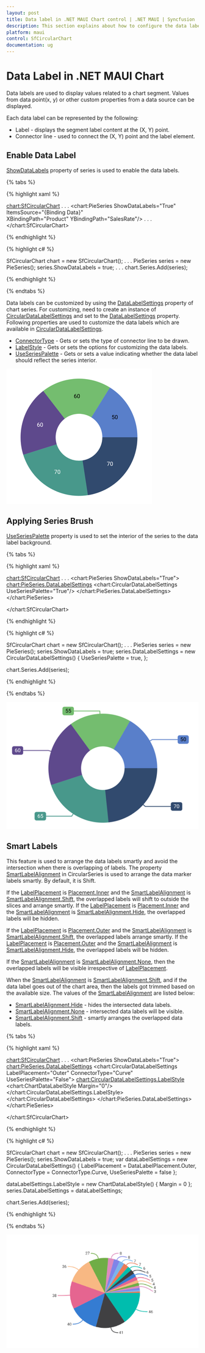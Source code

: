 ```yaml
---
layout: post
title: Data label in .NET MAUI Chart control | .NET MAUI | Syncfusion
description: This section explains about how to configure the data labels and its features in .NET MAUI Chart (SfCircularChart).
platform: maui
control: SfCircularChart
documentation: ug
---
```


# Data Label in .NET MAUI Chart

Data labels are used to display values related to a chart segment. Values from data point(x, y) or other custom properties from a data source can be displayed. 

Each data label can be represented by the following:

* Label - displays the segment label content at the (X, Y) point.
* Connector line - used to connect the (X, Y) point and the label element.

## Enable Data Label 

[ShowDataLabels](https://help.syncfusion.com/cr/maui/Syncfusion.Maui.Charts.ChartSeries.html#Syncfusion_Maui_Charts_ChartSeries_ShowDataLabels) property of series is used to enable the data labels.

{% tabs %}

{% highlight xaml %}

<chart:SfCircularChart>
. . .
<chart:PieSeries ShowDataLabels="True"
                ItemsSource="{Binding Data}"  
                XBindingPath="Product" 
                YBindingPath="SalesRate"/>
. . .
</chart:SfCircularChart>

{% endhighlight %}

{% highlight c# %}

SfCircularChart chart = new SfCircularChart();
. . .
PieSeries series = new PieSeries();
series.ShowDataLabels = true;
. . .
chart.Series.Add(series);

{% endhighlight %}

{% endtabs %} 

Data labels can be customized by using the [DataLabelSettings](https://help.syncfusion.com/cr/maui/Syncfusion.Maui.Charts.CircularSeries.html#Syncfusion_Maui_Charts_CircularSeries_DataLabelSettings) property of chart series. For customizing, need to create an instance of [CircularDataLabelSettings](https://help.syncfusion.com/cr/maui/Syncfusion.Maui.Charts.CircularDataLabelSettings.html) and set to the [DataLabelSettings](https://help.syncfusion.com/cr/maui/Syncfusion.Maui.Charts.CircularSeries.html#Syncfusion_Maui_Charts_CircularSeries_DataLabelSettings) property. Following properties are used to customize the data labels which are available in [CircularDataLabelSettings](https://help.syncfusion.com/cr/maui/Syncfusion.Maui.Charts.CircularDataLabelSettings.html).

* [ConnectorType](https://help.syncfusion.com/cr/maui/Syncfusion.Maui.Charts.CircularDataLabelSettings.html#Syncfusion_Maui_Charts_CircularDataLabelSettings_ConnectorType) - Gets or sets the type of connector line to be drawn.
* [LabelStyle](https://help.syncfusion.com/cr/maui/Syncfusion.Maui.Charts.ChartDataLabelSettings.html#Syncfusion_Maui_Charts_ChartDataLabelSettings_LabelStyle) - Gets or sets the options for customizing the data labels. 
* [UseSeriesPalette](https://help.syncfusion.com/cr/maui/Syncfusion.Maui.Charts.ChartDataLabelSettings.html#Syncfusion_Maui_Charts_ChartDataLabelSettings_UseSeriesPalette) - Gets or sets a value indicating whether the data label should reflect the series interior.

![Data label in MAUI chart](DataLabel_images/maui_chart_datalabels.png) 

## Applying Series Brush

[UseSeriesPalette](https://help.syncfusion.com/cr/maui/Syncfusion.Maui.Charts.ChartDataLabelSettings.html#Syncfusion_Maui_Charts_ChartDataLabelSettings_UseSeriesPalette) property is used to set the interior of the series to the data label background. 

{% tabs %}

{% highlight xaml %}

<chart:SfCircularChart>
. . .
<chart:PieSeries ShowDataLabels="True">
    <chart:PieSeries.DataLabelSettings>
        <chart:CircularDataLabelSettings UseSeriesPalette="True"/>
    </chart:PieSeries.DataLabelSettings>
</chart:PieSeries>

</chart:SfCircularChart>

{% endhighlight %}

{% highlight c# %}

SfCircularChart chart = new SfCircularChart();
. . .
PieSeries series = new PieSeries();
series.ShowDataLabels = true;
series.DataLabelSettings = new CircularDataLabelSettings()
{
    UseSeriesPalette = true,
};

chart.Series.Add(series);

{% endhighlight %}

{% endtabs %}

![Applying series interior for data label in MAUI chart](DataLabel_images/maui_chart_datalabels_useseriespalette.png)

## Smart Labels

This feature is used to arrange the data labels smartly and avoid the intersection when there is overlapping of labels. The property [SmartLabelAlignment](https://help.syncfusion.com/cr/maui/Syncfusion.Maui.Charts.CircularSeries.html#Syncfusion_Maui_Charts_CircularSeries_SmartLabelAlignment) in CircularSeries is used to arrange the data marker labels smartly. By default, it is Shift.

If the [LabelPlacement](https://help.syncfusion.com/cr/maui/Syncfusion.Maui.Charts.ChartDataLabelSettings.html#Syncfusion_Maui_Charts_ChartDataLabelSettings_LabelPlacement) is [Placement.Inner]() and the [SmartLabelAlignment](https://help.syncfusion.com/cr/maui/Syncfusion.Maui.Charts.CircularSeries.html#Syncfusion_Maui_Charts_CircularSeries_SmartLabelAlignment) is [SmartLabelAlignment.Shift](https://help.syncfusion.com/cr/maui/Syncfusion.Maui.Charts.SmartLabelAlignment.html#Syncfusion_Maui_Charts_SmartLabelAlignment_Shift), the overlapped labels will shift to outside the slices and arrange smartly. If the [LabelPlacement](https://help.syncfusion.com/cr/maui/Syncfusion.Maui.Charts.ChartDataLabelSettings.html#Syncfusion_Maui_Charts_ChartDataLabelSettings_LabelPlacement) is [Placement.Inner]() and the [SmartLabelAlignment](https://help.syncfusion.com/cr/maui/Syncfusion.Maui.Charts.CircularSeries.html#Syncfusion_Maui_Charts_CircularSeries_SmartLabelAlignment) is [SmartLabelAlignment.Hide](https://help.syncfusion.com/cr/maui/Syncfusion.Maui.Charts.SmartLabelAlignment.html#Syncfusion_Maui_Charts_SmartLabelAlignment_Hide), the overlapped labels will be hidden.

If the [LabelPlacement](https://help.syncfusion.com/cr/maui/Syncfusion.Maui.Charts.ChartDataLabelSettings.html#Syncfusion_Maui_Charts_ChartDataLabelSettings_LabelPlacement) is [Placement.Outer]() and the [SmartLabelAlignment](https://help.syncfusion.com/cr/maui/Syncfusion.Maui.Charts.CircularSeries.html#Syncfusion_Maui_Charts_CircularSeries_SmartLabelAlignment) is [SmartLabelAlignment.Shift](), the overlapped labels arrange smartly. If the [LabelPlacement](https://help.syncfusion.com/cr/maui/Syncfusion.Maui.Charts.ChartDataLabelSettings.html#Syncfusion_Maui_Charts_ChartDataLabelSettings_LabelPlacement) is [Placement.Outer]() and the [SmartLabelAlignment]() is [SmartLabelAlignment.Hide](https://help.syncfusion.com/cr/maui/Syncfusion.Maui.Charts.SmartLabelAlignment.html#Syncfusion_Maui_Charts_SmartLabelAlignment_Hide), the overlapped labels will be hidden.

If the [SmartLabelAlignment](https://help.syncfusion.com/cr/maui/Syncfusion.Maui.Charts.CircularSeries.html#Syncfusion_Maui_Charts_CircularSeries_SmartLabelAlignment) is [SmartLabelAlignment.None](https://help.syncfusion.com/cr/maui/Syncfusion.Maui.Charts.SmartLabelAlignment.html#Syncfusion_Maui_Charts_SmartLabelAlignment_None), then the overlapped labels will be visible irrespective of [LabelPlacement](https://help.syncfusion.com/cr/maui/Syncfusion.Maui.Charts.ChartDataLabelSettings.html#Syncfusion_Maui_Charts_ChartDataLabelSettings_LabelPlacement).

When the [SmartLabelAlignment](https://help.syncfusion.com/cr/maui/Syncfusion.Maui.Charts.CircularSeries.html#Syncfusion_Maui_Charts_CircularSeries_SmartLabelAlignment) is [SmartLabelAlignment.Shift](https://help.syncfusion.com/cr/maui/Syncfusion.Maui.Charts.SmartLabelAlignment.html#Syncfusion_Maui_Charts_SmartLabelAlignment_Shift), and if the data label goes out of the chart area, then the labels got trimmed based on the available size. The values of the [SmartLabelAlignment]() are listed below:

* [SmartLabelAlignment.Hide](https://help.syncfusion.com/cr/maui/Syncfusion.Maui.Charts.SmartLabelAlignment.html#Syncfusion_Maui_Charts_SmartLabelAlignment_Hide) - hides the intersected data labels.
* [SmartLabelAlignment.None](https://help.syncfusion.com/cr/maui/Syncfusion.Maui.Charts.SmartLabelAlignment.html#Syncfusion_Maui_Charts_SmartLabelAlignment_None) - intersected data labels will be visible.
* [SmartLabelAlignment.Shift](https://help.syncfusion.com/cr/maui/Syncfusion.Maui.Charts.SmartLabelAlignment.html#Syncfusion_Maui_Charts_SmartLabelAlignment_Shift) - smartly arranges the overlapped data labels.

{% tabs %}

{% highlight xaml %}

<chart:SfCircularChart>
. . .
<chart:PieSeries ShowDataLabels="True">
    <chart:PieSeries.DataLabelSettings>
                <chart:CircularDataLabelSettings LabelPlacement="Outer" ConnectorType="Curve" UseSeriesPalette="False">
                    <chart:CircularDataLabelSettings.LabelStyle>
                        <chart:ChartDataLabelStyle Margin="0"/>
                    </chart:CircularDataLabelSettings.LabelStyle>
                </chart:CircularDataLabelSettings>
    </chart:PieSeries.DataLabelSettings>
</chart:PieSeries>

</chart:SfCircularChart>

{% endhighlight %}

{% highlight c# %}

SfCircularChart chart = new SfCircularChart();
. . .
PieSeries series = new PieSeries();
series.ShowDataLabels = true;
var dataLabelSettings = new CircularDataLabelSettings()
{
	LabelPlacement = DataLabelPlacement.Outer,
	ConnectorType = ConnectorType.Curve,
	UseSeriesPalette = false
};

dataLabelSettings.LabelStyle = new ChartDataLabelStyle() { Margin = 0 };
series.DataLabelSettings = dataLabelSettings;

chart.Series.Add(series);

{% endhighlight %}

{% endtabs %}

![Smart data label feature in MAUI chart](DataLabel_images/maui_chart_smart_datalabel.png)
